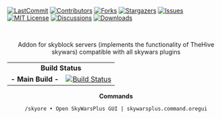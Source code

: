 <div id="top"></div>

[![LastCommit][last-commit-shield]][last-commit-url]
[![Contributors][contributors-shield]][contributors-url]
[![Forks][forks-shield]][forks-url]
[![Stargazers][stars-shield]][stars-url]
[![Issues][issues-shield]][issues-url]
[![MIT License][license-shield]][license-url]
[![Discussions][discussion-shield]][discussion-url]
[![Downloads][downloads-shield]][downloads-url]


<!-- PROJECT LOGO -->
<br />
<div align="center">
  <p align="center">
    Addon for skyblock servers (implements the functionality of TheHive skywars) compatible with all skywars plugins
  </p>
</div>


<div align="center">
  <table>
    <tr>
        <td align="center" colspan="3"><b>Build Status</b></td>
    </tr>
    <tr>
        <td align="right"><b>- Main Build -</b></td>
        <td colspan="2"><a href="https://img.shields.io/github/workflow/status/MyNameIsKiyoshi/SkyWarsPlus/CI/master?label=BUILD%2020.37a&style=for-the-badge"><img src="https://img.shields.io/github/workflow/status/MyNameIsKiyoshi/SkyWarsPlus/CI/master?label=BUILD%2020.37a&style=for-the-badge" alt="Build Status" /></a></td>
    </tr>
</table>

<div class="codeheader" id="codeheader_css"><b>Commands</b></div>
  <div id="codebox">
     <pre><code data-language="css">/skyore • Open SkyWarsPlus GUI | skywarsplus.command.oregui
</code></pre>
  </div>




<!-- https://www.markdownguide.org/basic-syntax/#reference-style-links -->
[last-commit-shield]: https://img.shields.io/github/last-commit/MyNameIsKiyoshi/SkyWarsPlus?style=for-the-badge
[last-commit-url]: https://github.com/MyNameIsKiyoshi/SkyWarsPlus/commits/master
[contributors-shield]: https://img.shields.io/github/contributors/MyNameIsKiyoshi/SkyWarsPlus?color=g&style=for-the-badge
[contributors-url]: https://github.com/MyNameIsKiyoshi/SkyWarsPlus/graphs/contributors
[forks-shield]: https://img.shields.io/github/forks/MyNameIsKiyoshi/SkyWarsPlus?style=for-the-badge
[forks-url]: https://github.com/MyNameIsKiyoshi/SkyWarsPlus/network/members
[stars-shield]: https://img.shields.io/github/stars/MyNameIsKiyoshi/SkyWarsPlus?style=for-the-badge
[stars-url]: https://github.com/MyNameIsKiyoshi/SkyWarsPlus/stargazers
[issues-shield]: https://img.shields.io/github/issues/MyNameIsKiyoshi/SkyWarsPlus?color=yellow&style=for-the-badge
[issues-url]: https://github.com/MyNameIsKiyoshi/SkyWarsPlus/issues
[license-shield]: https://img.shields.io/github/license/MyNameIsKiyoshi/SkyWarsPlus?style=for-the-badge
[license-url]: https://img.shields.io/github/license/MyNameIsKiyoshi/SkyWarsPlus?style=for-the-badge
[discussion-shield]: https://img.shields.io/github/discussions/MyNameIsKiyoshi/SkyWarsPlus?style=for-the-badge
[discussion-url]: https://img.shields.io/github/discussions/MyNameIsKiyoshi/SkyWarsPlus?style=for-the-badge
[downloads-shield]: https://img.shields.io/github/downloads/MyNameIsKiyoshi/SkyWarsPlus/total?color=orange&style=for-the-badge
[downloads-url]: https://github.com/MyNameIsKiyoshi/SkyWarsPlus/releases/download/base/SkyWarsPlus.jar
